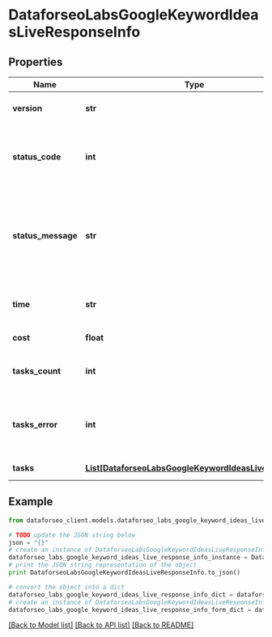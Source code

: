 # DataforseoLabsGoogleKeywordIdeasLiveResponseInfo


## Properties

Name | Type | Description | Notes
------------ | ------------- | ------------- | -------------
**version** | **str** | the current version of the API | [optional] 
**status_code** | **int** | general status code you can find the full list of the response codes here | [optional] 
**status_message** | **str** | general informational message you can find the full list of general informational messages here | [optional] 
**time** | **str** | total execution time, seconds | [optional] 
**cost** | **float** | total tasks cost, USD | [optional] 
**tasks_count** | **int** | the number of tasks in the tasks array | [optional] 
**tasks_error** | **int** | the number of tasks in the tasks array returned with an error | [optional] 
**tasks** | [**List[DataforseoLabsGoogleKeywordIdeasLiveTaskInfo]**](DataforseoLabsGoogleKeywordIdeasLiveTaskInfo.md) | array of tasks | [optional] 

## Example

```python
from dataforseo_client.models.dataforseo_labs_google_keyword_ideas_live_response_info import DataforseoLabsGoogleKeywordIdeasLiveResponseInfo

# TODO update the JSON string below
json = "{}"
# create an instance of DataforseoLabsGoogleKeywordIdeasLiveResponseInfo from a JSON string
dataforseo_labs_google_keyword_ideas_live_response_info_instance = DataforseoLabsGoogleKeywordIdeasLiveResponseInfo.from_json(json)
# print the JSON string representation of the object
print DataforseoLabsGoogleKeywordIdeasLiveResponseInfo.to_json()

# convert the object into a dict
dataforseo_labs_google_keyword_ideas_live_response_info_dict = dataforseo_labs_google_keyword_ideas_live_response_info_instance.to_dict()
# create an instance of DataforseoLabsGoogleKeywordIdeasLiveResponseInfo from a dict
dataforseo_labs_google_keyword_ideas_live_response_info_form_dict = dataforseo_labs_google_keyword_ideas_live_response_info.from_dict(dataforseo_labs_google_keyword_ideas_live_response_info_dict)
```
[[Back to Model list]](../README.md#documentation-for-models) [[Back to API list]](../README.md#documentation-for-api-endpoints) [[Back to README]](../README.md)


